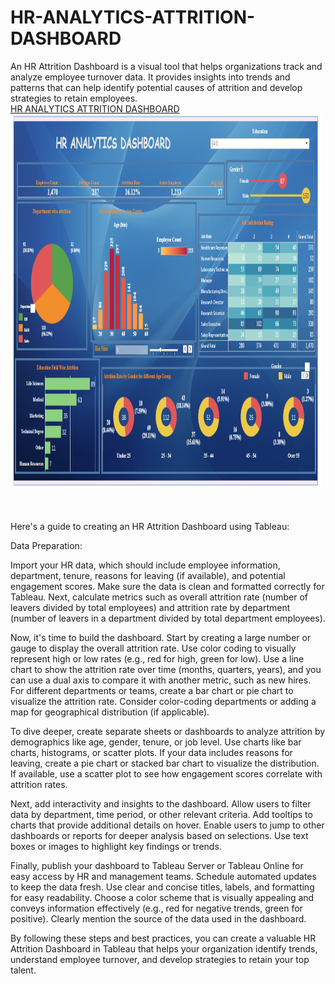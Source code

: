 # HR-ANALYTICS-ATTRITION-DASHBOARD
An HR Attrition Dashboard is a visual tool that helps organizations track and analyze employee turnover data. It provides insights into trends and patterns that can help identify potential causes of attrition and develop strategies to retain employees.<br>
<a href = "https://public.tableau.com/app/profile/rohit.gusain/viz/HRANALYTICSATTRITIONDASHBOARD_16926055275600/Dashboard1"> HR ANALYTICS ATTRITION DASHBOARD</a>
<img src="https://github.com/i-am-rohit/HR-ANALYTICS-ATTRITION-DASHBOARD/blob/main/hr%20dashboard.png?raw=true"  width="500" height="600">

<br><br>
Here's a guide to creating an HR Attrition Dashboard using Tableau:

Data Preparation:

Import your HR data, which should include employee information, department, tenure, reasons for leaving (if available), and potential engagement scores. Make sure the data is clean and formatted correctly for Tableau. Next, calculate metrics such as overall attrition rate (number of leavers divided by total employees) and attrition rate by department (number of leavers in a department divided by total department employees).

Now, it's time to build the dashboard. Start by creating a large number or gauge to display the overall attrition rate. Use color coding to visually represent high or low rates (e.g., red for high, green for low). Use a line chart to show the attrition rate over time (months, quarters, years), and you can use a dual axis to compare it with another metric, such as new hires. For different departments or teams, create a bar chart or pie chart to visualize the attrition rate. Consider color-coding departments or adding a map for geographical distribution (if applicable).

To dive deeper, create separate sheets or dashboards to analyze attrition by demographics like age, gender, tenure, or job level. Use charts like bar charts, histograms, or scatter plots. If your data includes reasons for leaving, create a pie chart or stacked bar chart to visualize the distribution. If available, use a scatter plot to see how engagement scores correlate with attrition rates.

Next, add interactivity and insights to the dashboard. Allow users to filter data by department, time period, or other relevant criteria. Add tooltips to charts that provide additional details on hover. Enable users to jump to other dashboards or reports for deeper analysis based on selections. Use text boxes or images to highlight key findings or trends.

Finally, publish your dashboard to Tableau Server or Tableau Online for easy access by HR and management teams. Schedule automated updates to keep the data fresh. Use clear and concise titles, labels, and formatting for easy readability. Choose a color scheme that is visually appealing and conveys information effectively (e.g., red for negative trends, green for positive). Clearly mention the source of the data used in the dashboard.

By following these steps and best practices, you can create a valuable HR Attrition Dashboard in Tableau that helps your organization identify trends, understand employee turnover, and develop strategies to retain your top talent.
